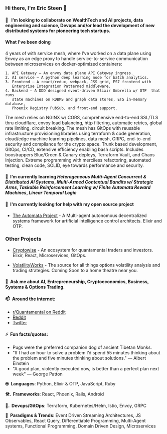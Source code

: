 <!-- ![](./particle-background.gif) -->
### Hi there, I'm Eric Steen 👋

#### 👯  &nbsp; I’m looking to collaborate on WealthTech and AI projects, data engineering and science, Devops and/or lead the development of new distributed systems for pioneering tech startups.

#### What I've been doing

4 years of with service mesh, where I’ve worked on a data plane using Envoy as an edge proxy to handle service-to-service communication between microservices on docker-optimized containers:

	1. API Gateway – An envoy data plane API Gateway ingress.
	2. AI service – A python deep learning node for batch analytics.
	3. Frontend – A react/redux, webpack, JSS grid, ES7 frontend with
	   Enterprise Integration Patterned middleware.
	4. Backend – A DDD designed event-driven Elixir Umbrella w/ OTP  that runs
 	   state machines on RDBMS and graph data stores, ETS in-memory database,
	   Phoenix Registry PubSub, and front-end support.
  
The mesh relies on NGINX w/ CORS, comprehensive end-to-end SSL/TLS thru cloudflare, envoy load balancing, http filtering, automatic retries, global rate limiting, circuit breaking. The mesh has GitOps with reusable infrastructure provisioning libraries using terraform & code generation, cloud/edge machine learning pipelines, data mesh, GRPC, end-to-end security and compliance for the crypto space. Trunk based development, GitOps, CI/CD, extensive efficiency enabling bash scripts. Includes boostrappers Blue/Green & Canary deploys, Terraform Vault, and Chaos Injection. Extreme programming with merciless refactoring, automated testing, clean code, SOLID, eye towards performance and security.

#### 🌱  &nbsp;I’m currently learning *Heterogeneous Multi-Agent Concurrent & Distributed AI Systems*, *Multi-Armed Contextual Bandits w/ Strategic Arms*, *Taskable Reinforcement Learning w/ Finite Automata Reward Machines*, *Linear Temporal Logic*

#### 🤔  &nbsp;I'm currently looking for help with my open source project
  - [The Automata Project](https://www.github.com/upstarter/automata) - A Multi-agent autonomous decentralized systems framework for artificial intelligence control architects. Elixir and OTP.


### Other Projects
  - [Cryptowise](https://www.github.com/upstarter/cryptowise) - An ecosystem for quantamental traders and investors. Elixir, React, Microservices, GitOps.

  - [VolatilityWorks](https://www.volatilityworks.com) - The source for all things options volatility analysis and trading strategies. Coming Soon to a home theatre near you.


#### 💬  &nbsp;Ask me about AI, Entrepreneurship, Cryptoeconomics, Business, Systems & Options Trading.

#### 📫  &nbsp;Around the internet:
  - [r/Quantamental on Reddit](https://www.reddit.com/r/quantamental/)
  - [Reddit](https://www.reddit.com/user/Crypto-Wise)
  - [Twitter](https://twitter.com/cryptoWiseAI)

#### ⚡  &nbsp;Fun facts/quotes:
  - Pugs were the preferred companion dog of ancient Tibetan Monks.
  - "If I had an hour to solve a problem I’d spend 55 minutes thinking about the problem and five minutes thinking about solutions." — Albert Einstein
  - "A good plan, violently executed now, is better than a perfect plan next week" — George Patton


<p><strong>🤓  &nbsp;Languages</strong>: Python, Elixir & OTP, JavaScript, Ruby </p>
<p><strong>🛠. &nbsp;Frameworks</strong>: React, Phoenix, Rails, Android</p>
<p><strong>💽. &nbsp;Devops/GitOps</strong>: Terraform, Kubernetes/Helm, Istio, Envoy, GRPC</p>
<p><strong>🧐  &nbsp;Paradigms & Trends</strong>: Event Driven Streaming Architectures, JS Observables, React Query, Differentiable Programming, Multi-Agent systems, Functional Programming, Domain Driven Design, Microservices</p>
